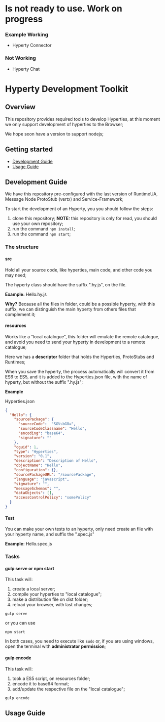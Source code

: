 # Is not ready to use. Work on progress

### Example Working

- Hyperty Connector

### Not Working

- Hyperty Chat

# Hyperty Development Toolkit

## Overview

This repository provides required tools to develop Hyperties, at this moment we only support development of hyperties to the Browser;

We hope soon have a version to support nodejs;

## Getting started

- [Development Guide](development)
- [Usage Guide](usage)

## <a id="development">Development Guide</a>

We have this repository pre-configured with the last version of RuntimeUA, Message Node ProtoStub (vertx) and Service-Framework;

To start the development of an Hyperty, you you should follow the steps:
1. clone this repository; **NOTE:** this repository is only for read, you should use your own repository;
2. run the command `npm install`;
3. run the command `npm start`;

### The structure

#### **src**
Hold all your source code, like hyperties, main code, and other code you may need;

The hyperty class should have the suffix ".hy.js", on the file.

**Example:** Hello.hy.js

**Why?**
Because all the files in folder, could be a possible hyperty, with this suffix, we can distinguish the main hyperty from others files that complement it;

#### **resources**
Works like a "local catalogue", this folder will emulate the remote catalogue, and avoid you need to send your hyperty in development to a remote catalogue;

Here we has a **descriptor** folder that holds the Hyperties, ProtoStubs and Runtimes;

When you save the hyperty, the process automatically will convert it from ES6 to ES5, and it is added to the Hyperties.json file, with the name of hyperty, but without the suffix ".hy.js";

**Example**

Hyperties.json
```json
{
  "Hello": {
    "sourcePackage": {
      "sourceCode":  "SGVsbG8=",
      "sourceCodeClassname": "Hello",
      "encoding": "base64",
      "signature": ""
    },
    "cguid": 1,
    "type": "Hyperties",
    "version": "0.1",
    "description": "Description of Hello",
    "objectName": "Hello",
    "configuration": {},
    "sourcePackageURL": "/sourcePackage",
    "language": "javascript",
    "signature": "",
    "messageSchemas": "",
    "dataObjects": [],
    "accessControlPolicy": "somePolicy"
  }
}
```

#### **Test**

You can make your own tests to an hyperty, only need create an file with your hyperty name, and suffix the ".spec.js"

**Example:** Hello.spec.js

### Tasks

#### <a id="serve">gulp serve</a> or <a id="serve">npm start</a>
This task will:
1. create a local server;
2. compile your hyperties to "local catalogue";
3. make a distribution file on dist folder;
3. reload your browser, with last changes;

```shell
gulp serve
```
or you can use
```shell
npm start
```

In both cases, you need to execute like `sudo` or, if you are using windows, open the terminal with **administrator permission**;

#### <a id="encode">gulp encode</a>

This task will:
1. took a ES5 script, on resources folder;
2. encode it to base64 format;
3. add/update the respective file on the "local catalogue";

```shell
gulp encode
```

## <a id="usage">Usage Guide</a>

